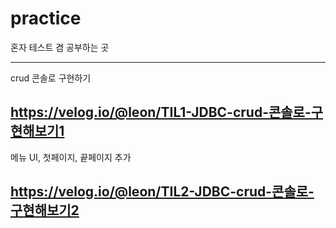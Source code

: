 # practice
혼자 테스트 겸 공부하는 곳

--------
crud 콘솔로 구현하기

https://velog.io/@leon/TIL1-JDBC-crud-콘솔로-구현해보기1
-------
메뉴 UI, 첫페이지, 끝페이지 추가

https://velog.io/@leon/TIL2-JDBC-crud-콘솔로-구현해보기2
------
